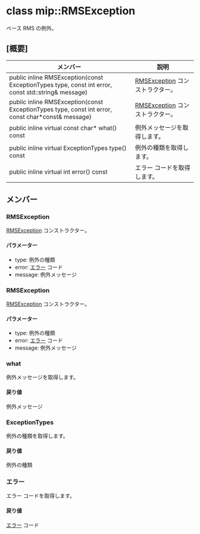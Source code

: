 # <a name="class-miprmsexception"></a>class mip::RMSException 
ベース RMS の例外。
  
## <a name="summary"></a>[概要]
 メンバー                        | 説明                                
--------------------------------|---------------------------------------------
public inline RMSException(const ExceptionTypes type, const int error, const std::string& message)  |  [RMSException](#classmip_1_1_r_m_s_exception) コンストラクター。
public inline RMSException(const ExceptionTypes type, const int error, const char*const& message)  |  [RMSException](#classmip_1_1_r_m_s_exception) コンストラクター。
public inline virtual const char* what() const  |  例外メッセージを取得します。
public inline virtual ExceptionTypes type() const  |  例外の種類を取得します。
public inline virtual int error() const  |  エラー コードを取得します。
  
## <a name="members"></a>メンバー
  
### <a name="rmsexception"></a>RMSException
[RMSException](#classmip_1_1_r_m_s_exception) コンストラクター。
  
#### <a name="parameters"></a>パラメーター
* type: 例外の種類 
* error: [エラー](#classmip_1_1_error) コード 
* message: 例外メッセージ
  
### <a name="rmsexception"></a>RMSException
[RMSException](#classmip_1_1_r_m_s_exception) コンストラクター。
  
#### <a name="parameters"></a>パラメーター
* type: 例外の種類 
* error: [エラー](#classmip_1_1_error) コード 
* message: 例外メッセージ
  
### <a name="what"></a>what
例外メッセージを取得します。
  
#### <a name="returns"></a>戻り値
例外メッセージ
  
### <a name="exceptiontypes"></a>ExceptionTypes
例外の種類を取得します。
  
#### <a name="returns"></a>戻り値
例外の種類
  
### <a name="error"></a>エラー
エラー コードを取得します。
  
#### <a name="returns"></a>戻り値
[エラー](#classmip_1_1_error) コード